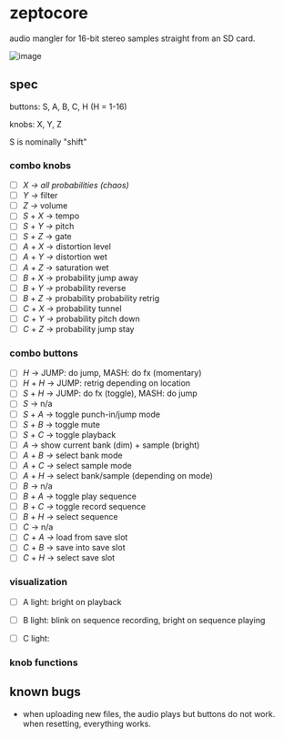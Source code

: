 # zeptocore

audio mangler for 16-bit stereo samples straight from an SD card.

![image](https://github.com/schollz/zeptocore/assets/6550035/1d834182-fea8-41aa-830a-b5a894e1f2a2)


## spec

buttons: S, A, B, C, H (H = 1-16)

knobs: X, Y, Z

S is nominally "shift"


### combo knobs

- [ ]  *X → all probabilities (chaos)*
- [ ]  *Y →* filter
- [ ]  *Z →* volume
- [ ]  *S* + *X* → tempo
- [ ]  *S* + *Y →* pitch
- [ ]  *S* + *Z* → gate
- [ ]  *A* + *X* → distortion level
- [ ]  *A* + *Y →* distortion wet
- [ ]  *A* + *Z* → saturation wet
- [ ]  *B* + *X* → probability jump away
- [ ]  *B* + *Y →* probability reverse
- [ ]  *B* + *Z* → probability probability retrig
- [ ]  *C* + *X* → probability tunnel
- [ ]  *C* + *Y →* probability pitch down
- [ ]  *C* + *Z* → probability jump stay

### combo buttons

- [ ]  *H* → JUMP: do jump, MASH: do fx (momentary)
- [ ]  *H* + *H* → JUMP: retrig depending on location
- [ ]  *S* + *H* → JUMP: do fx (toggle), MASH: do jump
- [ ]  *S* → n/a
- [ ]  *S* + *A* → toggle punch-in/jump mode
- [ ]  *S* + *B* → toggle mute
- [ ]  *S* + *C* → toggle playback
- [ ]  *A* → show current bank (dim) + sample (bright)
- [ ]  *A* + *B →* select bank mode
- [ ]  *A* + *C →* select sample mode
- [ ]  *A* + *H* → select bank/sample (depending on mode)
- [ ]  *B* → n/a
- [ ]  *B* + *A →* toggle play sequence
- [ ]  *B* + *C →* toggle record sequence
- [ ]  *B* + *H* → select sequence
- [ ]  *C* → n/a
- [ ]  *C* + *A →* load from save slot
- [ ]  *C* + *B* → save into save slot
- [ ]  *C* + *H* → select save slot

### visualization

- [ ]  A light: bright on playback
- [ ]  B light: blink on sequence recording, bright on sequence playing
- [ ]  C light:


### knob functions


## known bugs

- when uploading new files, the audio plays but buttons do not work. when resetting, everything works.